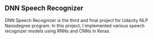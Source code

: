 ## DNN Speech Recognizer

DNN Speech Recognizer is the third and final project for Udacity NLP Nanodegree program. In this project, I implemented various speech recognizer models using RNNs and CNNs in Keras.
